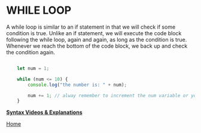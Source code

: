 # WHILE LOOP

A while loop is similar to an if statement in that we will check if some condition is true. Unlike an if statement, we will execute the code block following the while loop, again and again, as long as the condition is true. Whenever we reach the bottom of the code block, we back up and check the condition again.

```js

    let num = 1;

    while (num <= 10) {
        console.log("the number is: " + num);

        num += 1; // alway remember to increment the num variable or you will create an infinite loop
    }

```

**[Syntax Videos & Explanations](https://github.com/10-3-pursuit/10-3-resources/blob/main/javascript-essentials.md)**

[Home][def]

[def]: README.md